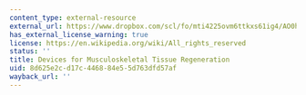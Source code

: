 ```yaml
---
content_type: external-resource
external_url: https://www.dropbox.com/scl/fo/mti4225ovm6ttkxs61ig4/AO0htt9_8a83GgvfpZ9hI0E/Chapters/Chap%209%20Devices%20for%20Musculoskeletal%20Tissue%20Regeneration?dl=0&rlkey=lk9sc8zmko2ozm8m59o8qza0y
has_external_license_warning: true
license: https://en.wikipedia.org/wiki/All_rights_reserved
status: ''
title: Devices for Musculoskeletal Tissue Regeneration
uid: 8d625e2c-d17c-4468-84e5-5d763dfd57af
wayback_url: ''
---
```

